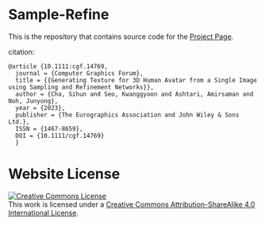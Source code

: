 # Sample-Refine

This is the repository that contains source code for the [Project Page](https://chacorp.github.io/sample-refine/).

citation:
```
@article {10.1111:cgf.14769,
  journal = {Computer Graphics Forum},
  title = {{Generating Texture for 3D Human Avatar from a Single Image using Sampling and Refinement Networks}},
  author = {Cha, Sihun and Seo, Kwanggyoon and Ashtari, Amirsaman and Noh, Junyong},
  year = {2023},
  publisher = {The Eurographics Association and John Wiley & Sons Ltd.},
  ISSN = {1467-8659},
  DOI = {10.1111/cgf.14769}
  }
```

# Website License
<a rel="license" href="http://creativecommons.org/licenses/by-sa/4.0/"><img alt="Creative Commons License" style="border-width:0" src="https://i.creativecommons.org/l/by-sa/4.0/88x31.png" /></a><br />This work is licensed under a <a rel="license" href="http://creativecommons.org/licenses/by-sa/4.0/">Creative Commons Attribution-ShareAlike 4.0 International License</a>.
